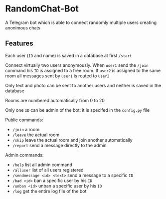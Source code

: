 # RandomChat-Bot
A Telegram bot which is able to connect randomly multiple users creating anonimous chats

## Features
Each user (`ID` and name) is saved in a database at first `/start`

Connect virtually two users anonymously. When `user1` send the `/join` command his `ID` is assigned to a free room. If `user2` is assigned to the same room all messages sent by `user1` is routed to `user2`

Only text and photo can be sent to another users and neither is saved in the database

Rooms are numbered automatically from 0 to 20

Only one `ID` can be admin of the bot: it is specifed in the `config.py` file

Public commands:

- `/join` a room
- `/leave` the actual room
- `/skip` leave the actual room and join another automatically
- `/report` send a message directly to the admin 

Admin commands:
- `/help` list all admin command
- `/alluser` list of all users registered
- `/sendmessage <id> <text>` send a message to a specific `ID`
- `/bad <id>` ban a specific user by his `ID`
- `/unban <id>` unban a specific user by his `ID`
- `/log` get the entire log file of the bot





